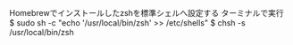 Homebrewでインストールしたzshを標準シェルへ設定する
ターミナルで実行
$ sudo sh -c "echo '/usr/local/bin/zsh' >> /etc/shells"
$ chsh -s /usr/local/bin/zsh


